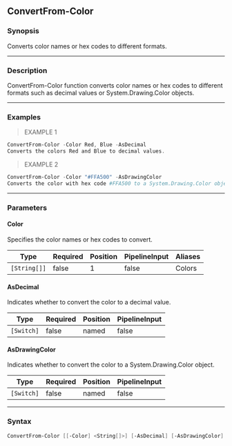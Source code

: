 ConvertFrom-Color
-----------------

### Synopsis
Converts color names or hex codes to different formats.

---

### Description

ConvertFrom-Color function converts color names or hex codes to different formats such as decimal values or System.Drawing.Color objects.

---

### Examples
> EXAMPLE 1

```PowerShell
ConvertFrom-Color -Color Red, Blue -AsDecimal
Converts the colors Red and Blue to decimal values.
```
> EXAMPLE 2

```PowerShell
ConvertFrom-Color -Color "#FFA500" -AsDrawingColor
Converts the color with hex code #FFA500 to a System.Drawing.Color object.
```

---

### Parameters
#### **Color**
Specifies the color names or hex codes to convert.

|Type        |Required|Position|PipelineInput|Aliases|
|------------|--------|--------|-------------|-------|
|`[String[]]`|false   |1       |false        |Colors |

#### **AsDecimal**
Indicates whether to convert the color to a decimal value.

|Type      |Required|Position|PipelineInput|
|----------|--------|--------|-------------|
|`[Switch]`|false   |named   |false        |

#### **AsDrawingColor**
Indicates whether to convert the color to a System.Drawing.Color object.

|Type      |Required|Position|PipelineInput|
|----------|--------|--------|-------------|
|`[Switch]`|false   |named   |false        |

---

### Syntax
```PowerShell
ConvertFrom-Color [[-Color] <String[]>] [-AsDecimal] [-AsDrawingColor] [<CommonParameters>]
```
